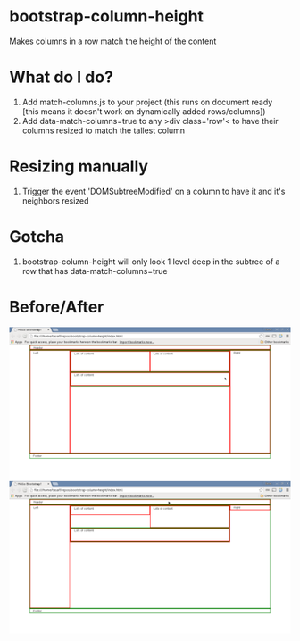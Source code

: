 # bootstrap-column-height
Makes columns in a row match the height of the content

# What do I do?
1) Add match-columns.js to your project (this runs on document ready [this means it doesn't work on dynamically added rows/columns])<br/>
2) Add data-match-columns=true to any &gt;div class='row'&lt; to have their columns resized to match the tallest column

# Resizing manually
1) Trigger the event 'DOMSubtreeModified' on a column to have it and it's neighbors resized

# Gotcha
1) bootstrap-column-height will only look 1 level deep in the subtree of a row that has data-match-columns=true

# Before/After
![Alt text](/images/before.png?raw=true "Before")
![Alt text](/images/after.png?raw=true "After")
